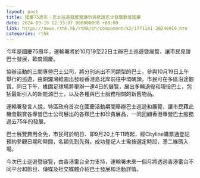 ```yaml
---
layout: post
title: 國慶75周年｜巴士巡遊暨展覽讓市民見證巴士發展歡度國慶
date: 2024-09-19 12:33:07.000000000 +08:00
link: https://news.rthk.hk/rthk/ch/component/k2/1771161-20240919.htm
categories: rthk
---
```


今年是國慶75周年，運輸署將於10月19至22日主辦巴士巡遊暨展覽，讓市民見證巴士發展，歡度國慶。

協辦活動的三間專營巴士公司，將分別派出不同類型的巴士，參與10月19日上午舉行的巡遊，由銅鑼灣維園出發經香港島北岸前往中環碼頭，市民可在多區沿途觀賞。同日下午，維園足球場將舉辦一連4日的展覽，展出多輛退役和現役巴士，包括最新引入的新能源巴士，以及各種與巴士服務相關的新舊物品。
 
運輸署發言人說，特區政府首次在國慶活動期間舉辦巴士巡遊和展覽，讓市民藉此機會觀賞各專營巴士公司展出的各類巴士和珍貴展品，一同回顧香港專營巴士服務過去75年的發展。
 
巴士展覽費用全免，市民可於明日、即9月20上午11時起，經Cityline購票通登記預約參觀日期和時間，名額先到先得。成功登記人士需按選定時段，憑二維碼入場。

今次巴士巡遊暨展覽，由香港電台全力支持，運輸署未來一個月將透過香港電台不同平台和節目、傳媒及社交媒體介紹巴士發展和活動詳情。
